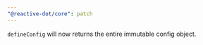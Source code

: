 ```yaml
---
"@reactive-dot/core": patch
---
```


`defineConfig` will now returns the entire immutable config object.
